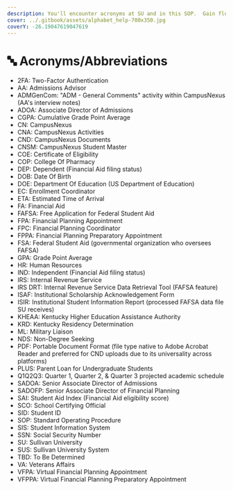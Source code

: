 ```yaml
---
description: You'll encounter acronyms at SU and in this SOP.  Gain fluency here.
cover: ../.gitbook/assets/alphabet_help-700x350.jpg
coverY: -26.19047619047619
---
```


# 🔤 Acronyms/Abbreviations

* 2FA: Two-Factor Authentication
* AA: Admissions Advisor
* ADMGenCom: "ADM - General Comments" activity within CampusNexus (AA's interview notes)
* ADOA: Associate Director of Admissions
* CGPA: Cumulative Grade Point Average
* CN: CampusNexus
* CNA: CampusNexus Activities
* CND: CampusNexus Documents
* CNSM: CampusNexus Student Master
* COE: Certificate of Eligibility
* COP: College Of Pharmacy
* DEP: Dependent (Financial Aid filing status)
* DOB: Date Of Birth
* DOE: Department Of Education (US Department of Education)
* EC: Enrollment Coordinator
* ETA: Estimated Time of Arrival
* FA: Financial Aid
* FAFSA: Free Application for Federal Student Aid
* FPA: Financial Planning Appointment
* FPC: Financial Planning Coordinator
* FPPA: Financial Planning Preparatory Appointment
* FSA: Federal Student Aid (governmental organization who oversees FAFSA)
* GPA: Grade Point Average
* HR: Human Resources
* IND: Independent (Financial Aid filing status)
* IRS: Internal Revenue Service
* IRS DRT: Internal Revenue Service Data Retrieval Tool (FAFSA feature)
* ISAF: Institutional Scholarship Acknowledgement Form
* ISIR: Institutional Student Information Report (processed FAFSA data file SU receives)
* KHEAA: Kentucky Higher Education Assistance Authority
* KRD: Kentucky Residency Determination
* ML: Military Liaison
* NDS: Non-Degree Seeking
* PDF: Portable Document Format (file type native to Adobe Acrobat Reader and preferred for CND uploads due to its universality across platforms)
* PLUS: Parent Loan for Undergraduate Students
* Q1Q2Q3: Quarter 1, Quarter 2, & Quarter 3 projected academic schedule
* SADOA: Senior Associate Director of Admissions
* SADOFP: Senior Associate Director of Financial Planning
* SAI: Student Aid Index (Financial Aid eligibility score)
* SCO: School Certifying Official
* SID: Student ID
* SOP: Standard Operating Procedure
* SIS: Student Information System
* SSN: Social Security Number
* SU: Sullivan University
* SUS: Sullivan University System
* TBD: To Be Determined
* VA: Veterans Affairs
* VFPA: Virtual Financial Planning Appointment
* VFPPA: Virtual Financial Planning Preparatory Appointment

|   |
| - |
